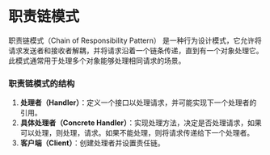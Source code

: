 # 职责链模式
职责链模式（Chain of Responsibility Pattern）
是一种行为设计模式，它允许将请求发送者和接收者解耦，并将请求沿着一个链条传递，直到有一个对象处理它。
此模式通常用于处理多个对象能够处理相同请求的场景。

### 职责链模式的结构
1. **处理者（Handler）**：定义一个接口以处理请求，并可能实现下一个处理者的引用。
2. **具体处理者（Concrete Handler）**：实现处理方法，决定是否处理请求，如果可以处理，则处理，请求。如果不能处理，则将请求传递给下一个处理者。
3. **客户端（Client）**：创建处理者并设置责任链。

